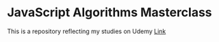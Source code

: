 # JavaScript Algorithms Masterclass

This is a repository reflecting my studies on Udemy [Link](https://www.udemy.com/course/js-algorithms-and-data-structures-masterclass)
